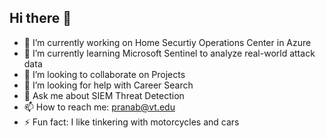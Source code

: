 ## Hi there 👋


- 🔭 I’m currently working on Home Securtiy Operations Center in Azure
- 🌱 I’m currently learning Microsoft Sentinel to analyze real-world attack data
- 👯 I’m looking to collaborate on Projects
- 🤔 I’m looking for help with Career Search 
- 💬 Ask me about SIEM Threat Detection 
- 📫 How to reach me: pranab@vt.edu
- ⚡ Fun fact: I like tinkering with motorcycles and cars
